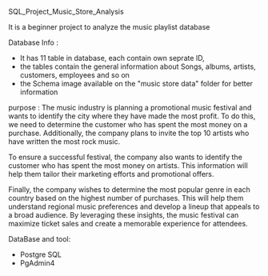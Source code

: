 SQL_Project_Music_Store_Analysis

It is a beginner project to analyze the music playlist database

Database Info : 
- It has 11 table in database, each contain own seprate ID, 
- the tables contain the general information about Songs, albums, artists, customers, employees and so on
- the Schema image available on the "music store data" folder for better information

purpose : 
The music industry is planning a promotional music festival and wants to identify the city where they have made the most profit. To do this, we need to determine the customer who has spent the most money on a purchase. Additionally, the company plans to invite the top 10 artists who have written the most rock music.

To ensure a successful festival, the company also wants to identify the customer who has spent the most money on artists. This information will help them tailor their marketing efforts and promotional offers.

Finally, the company wishes to determine the most popular genre in each country based on the highest number of purchases. This will help them understand regional music preferences and develop a lineup that appeals to a broad audience. By leveraging these insights, the music festival can maximize ticket sales and create a memorable experience for attendees.


DataBase and tool:

- Postgre SQL
- PgAdmin4
